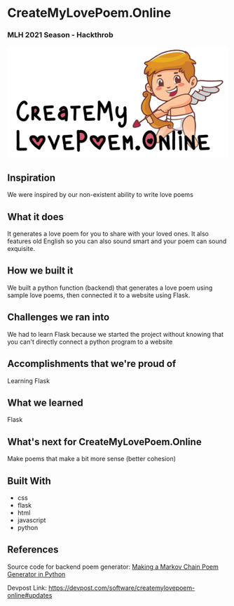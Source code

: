 # CreateMyLovePoem.Online
### MLH 2021 Season - Hackthrob
![alt text](https://github.com/Jaxz102/LovePoem/blob/master/logo.jpg?raw=true)

## Inspiration
We were inspired by our non-existent ability to write love poems

## What it does
It generates a love poem for you to share with your loved ones. It also features old English so you can also sound smart and your poem can sound exquisite.

## How we built it
We built a python function (backend) that generates a love poem using sample love poems, then connected it to a website using Flask.

## Challenges we ran into
We had to learn Flask because we started the project without knowing that you can't directly connect a python program to a website

## Accomplishments that we're proud of
Learning Flask

## What we learned
Flask

## What's next for CreateMyLovePoem.Online
Make poems that make a bit more sense (better cohesion)

## Built With
- css
- flask
- html
- javascript
- python

## References
Source code for backend poem generator: [Making a Markov Chain Poem Generator in Python](https://blog.upperlinecode.com/making-a-markov-chain-poem-generator-in-python-4903d0586957)

Devpost Link: https://devpost.com/software/createmylovepoem-online#updates
